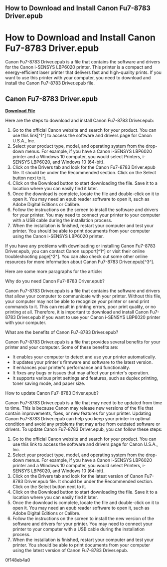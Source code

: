 ## How to Download and Install Canon Fu7-8783 Driver.epub

  
# How to Download and Install Canon Fu7-8783 Driver.epub
 
Canon Fu7-8783 Driver.epub is a file that contains the software and drivers for the Canon i-SENSYS LBP6020 printer. This printer is a compact and energy-efficient laser printer that delivers fast and high-quality prints. If you want to use this printer with your computer, you need to download and install the Canon Fu7-8783 Driver.epub file.
 
## Canon Fu7-8783 Driver.epub


[**Download File**](https://www.google.com/url?q=https%3A%2F%2Furllio.com%2F2tM4Ke&sa=D&sntz=1&usg=AOvVaw1ibgt5JOBiMJDorAK7Ozql)

 
Here are the steps to download and install Canon Fu7-8783 Driver.epub:
 
1. Go to the official Canon website and search for your product. You can use this link[^1^] to access the software and drivers page for Canon U.S.A., Inc.
2. Select your product type, model, and operating system from the drop-down menus. For example, if you have a Canon i-SENSYS LBP6020 printer and a Windows 10 computer, you would select Printers, i-SENSYS LBP6020, and Windows 10 (64-bit).
3. Click on the Drivers tab and look for the Canon Fu7-8783 Driver.epub file. It should be under the Recommended section. Click on the Select button next to it.
4. Click on the Download button to start downloading the file. Save it to a location where you can easily find it later.
5. Once the download is complete, locate the file and double-click on it to open it. You may need an epub reader software to open it, such as Adobe Digital Editions or Calibre.
6. Follow the instructions on the screen to install the software and drivers for your printer. You may need to connect your printer to your computer with a USB cable during the installation process.
7. When the installation is finished, restart your computer and test your printer. You should be able to print documents from your computer using the Canon i-SENSYS LBP6020 printer.

If you have any problems with downloading or installing Canon Fu7-8783 Driver.epub, you can contact Canon support[^1^] or visit their online troubleshooting page[^2^]. You can also check out some other online resources for more information about Canon Fu7-8783 Driver.epub[^3^].

Here are some more paragraphs for the article:
 
Why do you need Canon Fu7-8783 Driver.epub?
 
Canon Fu7-8783 Driver.epub is a file that contains the software and drivers that allow your computer to communicate with your printer. Without this file, your computer may not be able to recognize your printer or send print commands to it. This can result in printing errors, poor print quality, or no printing at all. Therefore, it is important to download and install Canon Fu7-8783 Driver.epub if you want to use your Canon i-SENSYS LBP6020 printer with your computer.
 
What are the benefits of Canon Fu7-8783 Driver.epub?
 
Canon Fu7-8783 Driver.epub is a file that provides several benefits for your printer and your computer. Some of these benefits are:

- It enables your computer to detect and use your printer automatically.
- It updates your printer's firmware and software to the latest version.
- It enhances your printer's performance and functionality.
- It fixes any bugs or issues that may affect your printer's operation.
- It supports various print settings and features, such as duplex printing, toner saving mode, and paper size.

How to update Canon Fu7-8783 Driver.epub?
 
Canon Fu7-8783 Driver.epub is a file that may need to be updated from time to time. This is because Canon may release new versions of the file that contain improvements, fixes, or new features for your printer. Updating Canon Fu7-8783 Driver.epub can help you keep your printer in optimal condition and avoid any problems that may arise from outdated software or drivers. To update Canon Fu7-8783 Driver.epub, you can follow these steps:

1. Go to the official Canon website and search for your product. You can use this link to access the software and drivers page for Canon U.S.A., Inc.
2. Select your product type, model, and operating system from the drop-down menus. For example, if you have a Canon i-SENSYS LBP6020 printer and a Windows 10 computer, you would select Printers, i-SENSYS LBP6020, and Windows 10 (64-bit).
3. Click on the Drivers tab and look for the latest version of Canon Fu7-8783 Driver.epub file. It should be under the Recommended section. Click on the Select button next to it.
4. Click on the Download button to start downloading the file. Save it to a location where you can easily find it later.
5. Once the download is complete, locate the file and double-click on it to open it. You may need an epub reader software to open it, such as Adobe Digital Editions or Calibre.
6. Follow the instructions on the screen to install the new version of the software and drivers for your printer. You may need to connect your printer to your computer with a USB cable during the installation process.
7. When the installation is finished, restart your computer and test your printer. You should be able to print documents from your computer using the latest version of Canon Fu7-8783 Driver.epub.

 0f148eb4a0

